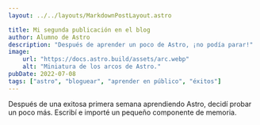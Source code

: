 ```yaml
---
layout: ../../layouts/MarkdownPostLayout.astro

title: Mi segunda publicación en el blog
author: Alumno de Astro
description: "Después de aprender un poco de Astro, ¡no podía parar!"
image:
    url: "https://docs.astro.build/assets/arc.webp"
    alt: "Miniatura de los arcos de Astro."
pubDate: 2022-07-08
tags: ["astro", "bloguear", "aprender en público", "éxitos"]
---
```


Después de una exitosa primera semana aprendiendo Astro, decidí probar un poco más. Escribí e importé un pequeño componente de memoria.